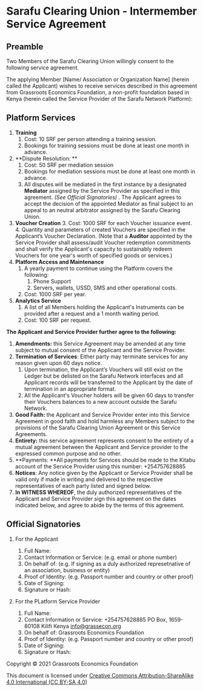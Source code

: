 # Sarafu Clearing Union - Intermember Service Agreement

## Preamble

Two Members of the Sarafu Clearing Union willingly consent to the following service agreement.

The applying Member [Name/ Association or Organization Name] (herein called the Applicant) wishes to receive services described in this agreement from Grassroots Economics Foundation, a non-profit foundation based in Kenya (herein called the Service Provider of the Sarafu Network Platform): 

## Platform Services

1. **Training**
    1. Cost: 10 SRF per person attending a training session.
    1. Bookings for training sessions must be done at least one month in advance.
2. **Dispute Resolution: **
    1. Cost: 50 SRF per mediation session
    1. Bookings for mediation sessions must be done at least one month in advance.
    2. All disputes will be mediated in the first instance by a designated **Mediator** assigned by the Service Provider as specified in this agreement. _(See Official Signatories)_ . The Applicant agrees to accept the decision of the appointed Mediator as final subject to an appeal to an neutral arbitrator assigned by the Sarafu Clearing Union.
1. **Voucher Creation**
    3. Cost: 1000 SRF for each Voucher issuance event. 
    4. Quantity and parameters of created Vouchers are specified in the Applicant’s Voucher Declaration. (Note that a **Auditor** appointed by the Service Provider shall assess/audit Voucher redemption commitments and shall verify the Applicant's capacity to sustainably redeem Vouchers for one year's worth of specified goods or services.) 
1. **Platform Access and Maintenance**
    1. A yearly payment to continue using the Platform covers the following:
        1. Phone Support
        1. Servers, wallets, USSD, SMS and other operational costs. 
    1. Cost: 1000 SRF per year.
1. **Analytics Service**
    1. A list of all Members holding the Applicant's Instruments can be provided after a request and a 1 month waiting period.
    1. Cost: 100 SRF per request.

**The Applicant and Service Provider further agree to the following:**

1. **Amendments:** this Service Agreement may be amended at any time subject to mutual consent of the Applicant and the Service Provider.
2. **Termination of Services**: Either party may terminate services for any reason given upon 60 days notice. 
    1. Upon termination, the Applicant’s Vouchers will still exist on the Ledger but be delisted on the Sarafu Network interfaces and all Applicant records will be transferred to the Applicant by the date of termination in an appropriate format.
    2. All the Applicant's Voucher holders will be given 60 days to transfer their Vouchers balances to a new account outside the Sarafu Network.
3. **Good Faith:** the Applicant and Service Provider enter into this Service Agreement in good faith and hold harmless any Members subject to the provisions of the Sarafu Clearing Union Agreement or this Service Agreements.
4. **Entirety:** this service agreement represents consent to the entirety of a mutual agreement between the Applicant and Service provider to the expressed common purpose and no other.
5. **Payments: **All payments for Services should be made to the Kitabu account of the Service Provider using this number: +254757628885
6. **Notices**: Any notice given by the Applicant or Service Provider shall be valid only if made in writing and delivered to the respective representatives of each party listed and signed below.
7. **In WITNESS WHEREOF**, the duly authorized representatives of the Applicant and Service Provider sign this agreement on the dates indicated below, and agree to abide by the terms of this agreement. 
## Official Signatories
1. For the Applicant
    1. Full Name:
    1. Contact Information or Service: (e.g. email or phone number)
    1. On behalf of: (e.g. If signing as a duly authorized represetnative of an association, business or entity)
    1. Proof of Identity: (e.g. Passport number and country or other proof)
    1. Date of Signing:
    1. Signature or Hash:

1. For the PLatform Service Provider
    1. Full Name:
    1. Contact Information or Service: +254757628885 PO Box, 1659-80108  Kilifi Kenya [info@grassecon.org](mailto:info@grassecon.org) 
    1. On behalf of: Grassroots Economics Foundation
    1. Proof of Identity: (e.g. Passport number and country or other proof)
    1. Date of Signing: 
    1. Signature or Hash:

Copyright © 2021 Grassroots Economics Foundation

This document is licensed under [Creative Commons Attribution-ShareAlike 4.0 International (CC BY-SA 4.0)](https://creativecommons.org/licenses/by-sa/4.0/ )
